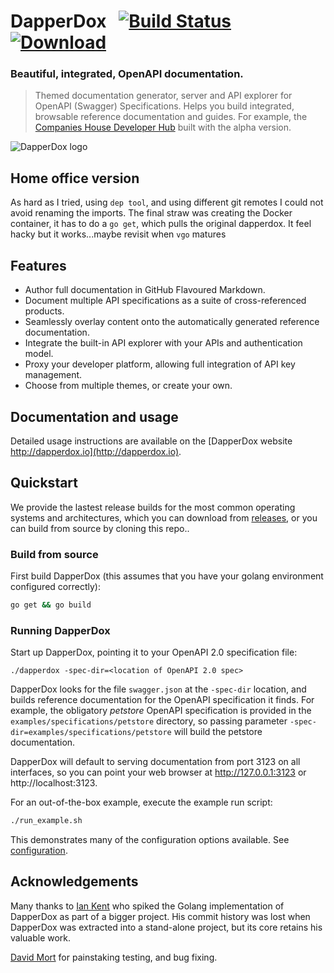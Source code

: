 # DapperDox&nbsp;&nbsp;&nbsp;[![Build Status](https://travis-ci.org/DapperDox/dapperdox.svg?branch=master)](https://travis-ci.org/DapperDox/dapperdox) [![Download](https://img.shields.io/badge/release-v1.1.1-green.svg) ](https://github.com/UKHomeOffice/dapperdox/releases/tag/v1.1.1)

### Beautiful, integrated, OpenAPI documentation.

> Themed documentation generator, server and API explorer for OpenAPI (Swagger) Specifications. Helps you build integrated, browsable reference documentation and guides. For example, the [Companies House Developer Hub](https://developer.companieshouse.gov.uk/api/docs/) built with the alpha version.

![DapperDox logo](/docs/logo-dapperdox-github.png "DapperDox")

## Home office version 
As hard as I tried, using ``dep tool``, and using different git remotes I could not avoid renaming the imports.
The final straw was creating the Docker container, it has to do a ``go get``, which pulls the original dapperdox. 
It feel hacky but it works...maybe revisit when ``vgo`` matures
  
## Features

* Author full documentation in GitHub Flavoured Markdown.
* Document multiple API specifications as a suite of cross-referenced products.
* Seamlessly overlay content onto the automatically generated reference documentation.
* Integrate the built-in API explorer with your APIs and authentication model.
* Proxy your developer platform, allowing full integration of API key management.
* Choose from multiple themes, or create your own.

## Documentation and usage

Detailed usage instructions are available on the [DapperDox website http://dapperdox.io](http://dapperdox.io).

## Quickstart

We provide the lastest release builds for the most common operating systems and architectures, which you
can download from [releases](https://github.com/UKHomeOffice/dapperdox/releases),
or you can build from source by cloning this repo..

### Build from source

First build DapperDox (this assumes that you have your golang environment configured correctly):
```bash
go get && go build
```

### Running DapperDox

Start up DapperDox, pointing it to your OpenAPI 2.0 specification file:

```
./dapperdox -spec-dir=<location of OpenAPI 2.0 spec>
```

DapperDox looks for the file `swagger.json` at the `-spec-dir` location, and builds reference documentation for the OpenAPI specification it finds. For example, the obligatory *petstore* OpenAPI specification is provided in the `examples/specifications/petstore` directory, so
passing parameter `-spec-dir=examples/specifications/petstore` will build the petstore documentation.

DapperDox will default to serving documentation from port 3123 on all interfaces, so you can point your 
web browser at http://127.0.0.1:3123 or http://localhost:3123.

For an out-of-the-box example, execute the example run script:

```bash
./run_example.sh
```

This demonstrates many of the configuration options available. See [configuration](http://dapperdox.io/docs/configuration-guide).

## Acknowledgements

Many thanks to [Ian Kent](https://github.com/ian-kent) who spiked the Golang implementation of DapperDox
as part of a bigger project. His commit history was lost when DapperDox was extracted into a stand-alone
project, but its core retains his valuable work.

[David Mort](https://github.com/davidmort) for painstaking testing, and bug fixing.






